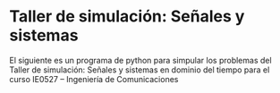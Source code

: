 # Taller de simulación: Señales y sistemas

El siguiente es un programa de python para simpular los problemas del Taller de simulación: Señales y sistemas en dominio del tiempo para el curso IE0527 – Ingeniería de Comunicaciones
